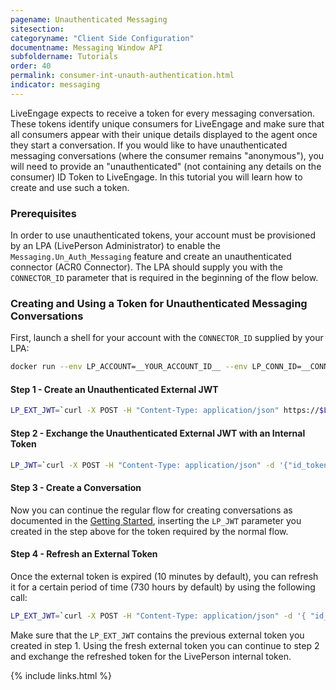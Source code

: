 ```yaml
---
pagename: Unauthenticated Messaging
sitesection:
categoryname: "Client Side Configuration"
documentname: Messaging Window API
subfoldername: Tutorials
order: 40
permalink: consumer-int-unauth-authentication.html
indicator: messaging
---
```


LiveEngage expects to receive a token for every messaging conversation. These tokens identify unique consumers for LiveEngage and make sure that all consumers appear with their unique details displayed to the agent once they start a conversation. If you would like to have unauthenticated messaging conversations (where the consumer remains "anonymous"), you will need to provide an "unauthenticated" (not containing any details on the consumer) ID Token to LiveEngage. In this tutorial you will learn how to create and use such a token.


### Prerequisites

In order to use unauthenticated tokens, your account must be provisioned by an LPA (LivePerson Administrator) to enable the `Messaging.Un_Auth_Messaging` feature and create an unauthenticated connector (ACR0 Connector). The LPA should supply you with the `CONNECTOR_ID` parameter that is required in the beginning of the flow below.

### Creating and Using a Token for Unauthenticated Messaging Conversations

First, launch a shell for your account with the ``CONNECTOR_ID`` supplied by your LPA:

```sh
docker run --env LP_ACCOUNT=__YOUR_ACCOUNT_ID__ --env LP_CONN_ID=__CONNECTOR_ID__ -it lpinc/shell
```

#### Step 1 - Create an Unauthenticated External JWT

```sh
LP_EXT_JWT=`curl -X POST -H "Content-Type: application/json" https://$LP_IDP/api/account/$LP_ACCOUNT/anonymous/authorize | jq -r .token`
```


#### Step 2 - Exchange the Unauthenticated External JWT with an Internal Token

```sh
LP_JWT=`curl -X POST -H "Content-Type: application/json" -d '{"id_token" : "'$LP_EXT_JWT'"}' https://$LP_IDP/api/account/$LP_ACCOUNT/app/$LP_APP_CONN_ID/authenticate?v=3.0 | jq -r .token`
```

#### Step 3 - Create a Conversation

Now you can continue the regular flow for creating conversations as documented in the [Getting Started](consumer-int-getting-started.html#step-3---connect-to-the-messaging-service), inserting the `LP_JWT` parameter you created in the step above for the token required by the normal flow.


#### Step 4 - Refresh an External Token

Once the external token is expired (10 minutes by default), you can refresh it for a certain period of time (730 hours by default) by using the following call:

```sh
LP_EXT_JWT=`curl -X POST -H "Content-Type: application/json" -d '{ "id_token":"'$LP_EXT_JWT'" }' https://$LP_IDP/api/account/$LP_ACCOUNT/anonymous/authorize | jq -r .token`
```

Make sure that the `LP_EXT_JWT` contains the previous external token you created in step 1. Using the fresh external token you can continue to step 2 and exchange the refreshed token for the LivePerson internal token.

{% include links.html %}

